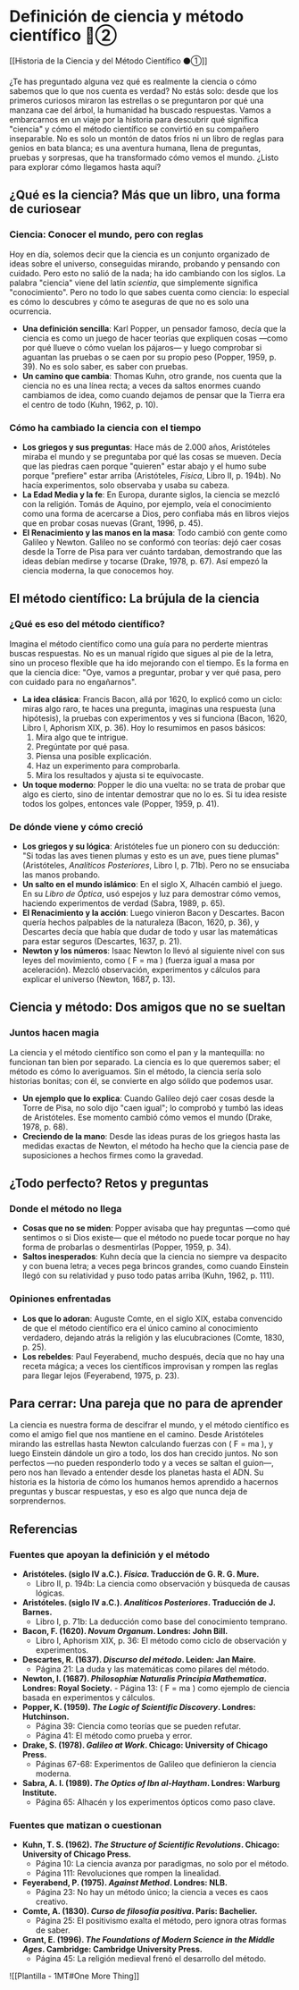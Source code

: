 # Definición de ciencia y método científico 🔴②

[[Historia de la Ciencia y del Método Científico ⚫①]]

¿Te has preguntado alguna vez qué es realmente la ciencia o cómo sabemos que lo que nos cuenta es verdad? No estás solo: desde que los primeros curiosos miraron las estrellas o se preguntaron por qué una manzana cae del árbol, la humanidad ha buscado respuestas. Vamos a embarcarnos en un viaje por la historia para descubrir qué significa "ciencia" y cómo el método científico se convirtió en su compañero inseparable. No es solo un montón de datos fríos ni un libro de reglas para genios en bata blanca; es una aventura humana, llena de preguntas, pruebas y sorpresas, que ha transformado cómo vemos el mundo. ¿Listo para explorar cómo llegamos hasta aquí?

## ¿Qué es la ciencia? Más que un libro, una forma de curiosear

### Ciencia: Conocer el mundo, pero con reglas

Hoy en día, solemos decir que la ciencia es un conjunto organizado de ideas sobre el universo, conseguidas mirando, probando y pensando con cuidado. Pero esto no salió de la nada; ha ido cambiando con los siglos. La palabra "ciencia" viene del latín *scientia*, que simplemente significa "conocimiento". Pero no todo lo que sabes cuenta como ciencia: lo especial es cómo lo descubres y cómo te aseguras de que no es solo una ocurrencia.

- **Una definición sencilla**: Karl Popper, un pensador famoso, decía que la ciencia es como un juego de hacer teorías que expliquen cosas —como por qué llueve o cómo vuelan los pájaros— y luego comprobar si aguantan las pruebas o se caen por su propio peso (Popper, 1959, p. 39). No es solo saber, es saber con pruebas.
- **Un camino que cambia**: Thomas Kuhn, otro grande, nos cuenta que la ciencia no es una línea recta; a veces da saltos enormes cuando cambiamos de idea, como cuando dejamos de pensar que la Tierra era el centro de todo (Kuhn, 1962, p. 10).
### Cómo ha cambiado la ciencia con el tiempo

- **Los griegos y sus preguntas**: Hace más de 2.000 años, Aristóteles miraba el mundo y se preguntaba por qué las cosas se mueven. Decía que las piedras caen porque "quieren" estar abajo y el humo sube porque "prefiere" estar arriba (Aristóteles, *Física*, Libro II, p. 194b). No hacía experimentos, solo observaba y usaba su cabeza.
- **La Edad Media y la fe**: En Europa, durante siglos, la ciencia se mezcló con la religión. Tomás de Aquino, por ejemplo, veía el conocimiento como una forma de acercarse a Dios, pero confiaba más en libros viejos que en probar cosas nuevas (Grant, 1996, p. 45).
- **El Renacimiento y las manos en la masa**: Todo cambió con gente como Galileo y Newton. Galileo no se conformó con teorías: dejó caer cosas desde la Torre de Pisa para ver cuánto tardaban, demostrando que las ideas debían medirse y tocarse (Drake, 1978, p. 67). Así empezó la ciencia moderna, la que conocemos hoy.

## El método científico: La brújula de la ciencia

### ¿Qué es eso del método científico?

Imagina el método científico como una guía para no perderte mientras buscas respuestas. No es un manual rígido que sigues al pie de la letra, sino un proceso flexible que ha ido mejorando con el tiempo. Es la forma en que la ciencia dice: "Oye, vamos a preguntar, probar y ver qué pasa, pero con cuidado para no engañarnos".

- **La idea clásica**: Francis Bacon, allá por 1620, lo explicó como un ciclo: miras algo raro, te haces una pregunta, imaginas una respuesta (una hipótesis), la pruebas con experimentos y ves si funciona (Bacon, 1620, Libro I, Aphorism XIX, p. 36). Hoy lo resumimos en pasos básicos:
  1. Mira algo que te intrigue.
  2. Pregúntate por qué pasa.
  3. Piensa una posible explicación.
  4. Haz un experimento para comprobarla.
  5. Mira los resultados y ajusta si te equivocaste.
- **Un toque moderno**: Popper le dio una vuelta: no se trata de probar que algo es cierto, sino de intentar demostrar que no lo es. Si tu idea resiste todos los golpes, entonces vale (Popper, 1959, p. 41).

### De dónde viene y cómo creció

- **Los griegos y su lógica**: Aristóteles fue un pionero con su deducción: "Si todas las aves tienen plumas y esto es un ave, pues tiene plumas" (Aristóteles, *Analíticos Posteriores*, Libro I, p. 71b). Pero no se ensuciaba las manos probando.
- **Un salto en el mundo islámico**: En el siglo X, Alhacén cambió el juego. En su *Libro de Óptica*, usó espejos y luz para demostrar cómo vemos, haciendo experimentos de verdad (Sabra, 1989, p. 65).
- **El Renacimiento y la acción**: Luego vinieron Bacon y Descartes. Bacon quería hechos palpables de la naturaleza (Bacon, 1620, p. 36), y Descartes decía que había que dudar de todo y usar las matemáticas para estar seguros (Descartes, 1637, p. 21).
- **Newton y los números**: Isaac Newton lo llevó al siguiente nivel con sus leyes del movimiento, como \( F = ma \) (fuerza igual a masa por aceleración). Mezcló observación, experimentos y cálculos para explicar el universo (Newton, 1687, p. 13).

## Ciencia y método: Dos amigos que no se sueltan

### Juntos hacen magia

La ciencia y el método científico son como el pan y la mantequilla: no funcionan tan bien por separado. La ciencia es lo que queremos saber; el método es cómo lo averiguamos. Sin el método, la ciencia sería solo historias bonitas; con él, se convierte en algo sólido que podemos usar.

- **Un ejemplo que lo explica**: Cuando Galileo dejó caer cosas desde la Torre de Pisa, no solo dijo "caen igual"; lo comprobó y tumbó las ideas de Aristóteles. Ese momento cambió cómo vemos el mundo (Drake, 1978, p. 68).
- **Creciendo de la mano**: Desde las ideas puras de los griegos hasta las medidas exactas de Newton, el método ha hecho que la ciencia pase de suposiciones a hechos firmes como la gravedad.

## ¿Todo perfecto? Retos y preguntas

### Donde el método no llega

- **Cosas que no se miden**: Popper avisaba que hay preguntas —como qué sentimos o si Dios existe— que el método no puede tocar porque no hay forma de probarlas o desmentirlas (Popper, 1959, p. 34).
- **Saltos inesperados**: Kuhn decía que la ciencia no siempre va despacito y con buena letra; a veces pega brincos grandes, como cuando Einstein llegó con su relatividad y puso todo patas arriba (Kuhn, 1962, p. 111).

### Opiniones enfrentadas

- **Los que lo adoran**: Auguste Comte, en el siglo XIX, estaba convencido de que el método científico era el único camino al conocimiento verdadero, dejando atrás la religión y las elucubraciones (Comte, 1830, p. 25).
- **Los rebeldes**: Paul Feyerabend, mucho después, decía que no hay una receta mágica; a veces los científicos improvisan y rompen las reglas para llegar lejos (Feyerabend, 1975, p. 23).

## Para cerrar: Una pareja que no para de aprender

La ciencia es nuestra forma de descifrar el mundo, y el método científico es como el amigo fiel que nos mantiene en el camino. Desde Aristóteles mirando las estrellas hasta Newton calculando fuerzas con \( F = ma \), y luego Einstein dándole un giro a todo, los dos han crecido juntos. No son perfectos —no pueden responderlo todo y a veces se saltan el guion—, pero nos han llevado a entender desde los planetas hasta el ADN. Su historia es la historia de cómo los humanos hemos aprendido a hacernos preguntas y buscar respuestas, y eso es algo que nunca deja de sorprendernos.
## Referencias

### Fuentes que apoyan la definición y el método

- **Aristóteles. (siglo IV a.C.). *Física*. Traducción de G. R. G. Mure.**  
  - Libro II, p. 194b: La ciencia como observación y búsqueda de causas lógicas.
- **Aristóteles. (siglo IV a.C.). *Analíticos Posteriores*. Traducción de J. Barnes.**  
  - Libro I, p. 71b: La deducción como base del conocimiento temprano.
- **Bacon, F. (1620). *Novum Organum*. Londres: John Bill.**  
  - Libro I, Aphorism XIX, p. 36: El método como ciclo de observación y experimentos.
- **Descartes, R. (1637). *Discurso del método*. Leiden: Jan Maire.**  
  - Página 21: La duda y las matemáticas como pilares del método.
- **Newton, I. (1687). *Philosophiæ Naturalis Principia Mathematica*. Londres: Royal Society.** - Página 13: \( F = ma \) como ejemplo de ciencia basada en experimentos y cálculos.
- **Popper, K. (1959). *The Logic of Scientific Discovery*. Londres: Hutchinson.**  
  - Página 39: Ciencia como teorías que se pueden refutar.  
  - Página 41: El método como prueba y error.
- **Drake, S. (1978). *Galileo at Work*. Chicago: University of Chicago Press.**  
  - Páginas 67-68: Experimentos de Galileo que definieron la ciencia moderna.
- **Sabra, A. I. (1989). *The Optics of Ibn al-Haytham*. Londres: Warburg Institute.**  
  - Página 65: Alhacén y los experimentos ópticos como paso clave.

### Fuentes que matizan o cuestionan

- **Kuhn, T. S. (1962). *The Structure of Scientific Revolutions*. Chicago: University of Chicago Press.**  
  - Página 10: La ciencia avanza por paradigmas, no solo por el método.  
  - Página 111: Revoluciones que rompen la linealidad.
- **Feyerabend, P. (1975). *Against Method*. Londres: NLB.**  
  - Página 23: No hay un método único; la ciencia a veces es caos creativo.
- **Comte, A. (1830). *Curso de filosofía positiva*. París: Bachelier.**  
  - Página 25: El positivismo exalta el método, pero ignora otras formas de saber.
- **Grant, E. (1996). *The Foundations of Modern Science in the Middle Ages*. Cambridge: Cambridge University Press.**  
  - Página 45: La religión medieval frenó el desarrollo del método.

![[Plantilla - 1MT#One More Thing]]